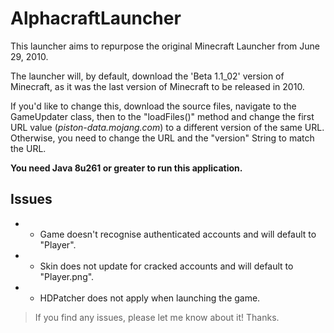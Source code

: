 # AlphacraftLauncher
This launcher aims to repurpose the original Minecraft Launcher from June 29, 2010. 

The launcher will, by default, download the 'Beta 1.1_02' version of Minecraft, as it was the last version of Minecraft to be released in 2010. 

If you'd like to change this, download the source files, navigate to the GameUpdater class, then to the "loadFiles()" method and change the first URL value (*piston-data.mojang.com*) to a different version of the same URL. Otherwise, you need to change the URL and the "version" String to match the URL.

**You need Java 8u261 or greater to run this application.**

## Issues
- - Game doesn't recognise authenticated accounts and will default to "Player".
- - Skin does not update for cracked accounts and will default to "Player.png".
- - HDPatcher does not apply when launching the game.
> If you find any issues, please let me know about it! Thanks.
